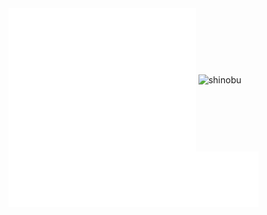 <img align="center" src="/github-metrics.svg" alt="metrics" width="300">
<img align="center" src="https://i.imgur.com/edKuqPI.gif" alt="shinobu" width="400">
<img align="center" src="/metrics.plugin.languages.svg" alt="lang" width="400">

